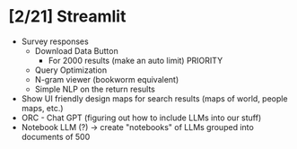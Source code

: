 # [2/21] Streamlit

- Survey responses
  - Download Data Button
    - For 2000 results (make an auto limit) PRIORITY
  - Query Optimization
  - N-gram viewer (bookworm equivalent)
  - Simple NLP on the return results
- Show UI friendly design maps for search results (maps of world, people maps, etc.)
- ORC - Chat GPT (figuring out how to include LLMs into our stuff)
- Notebook LLM (?) $\rightarrow$ create "notebooks" of LLMs grouped into documents of 500
